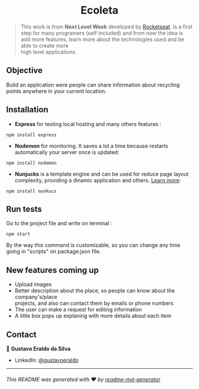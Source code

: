 <h1 align="center">Ecoleta</h1>

> This work is from **Next Level Week** developed by [Rocketseat](https://rocketseat.com.br/). Is a first step for many programers (self included) 
and from now the idea is add more features, learn more about the technologies used and be able to create more <br> high level applications.


## Objective

Build an application were people can share information about recycling points anywhere in your current location.


## Installation 

* **Express** for testing local hosting and many others features :
```
npm install express 
```

* **Nodemon** for monitoring. It saves a lot a time because restarts automatically your server once is updated:
```
npm install nodemon 
``` 

* **Nunjucks** is a template engine and can be used for reduce page layout complexity, providing a dinamic application and others. [Learn more](https://mozilla.github.io/nunjucks/): 
```
npm install nunkucs 
```

## Run tests

Go to the project file and write on terminal :

```
npm start 
```

By the way this command is customizable, so you can change any time going in "scripts" on package.json file.

## New features coming up

* Upload images
* Better description about the place, so people can know about the company's/place <br> projects, and also can contact them by emails or phone numbers
* The user can make a request for editing information
* A little box pops up explaning with more details about each item


## Contact

👤 **Gustavo Eraldo da Silva**

* LinkedIn: [@gustavoeraldo](https://linkedin.com/in/gustavoeraldo)

*****
###### This README was generated with ❤️ by [readme-md-generator](https://github.com/kefranabg/readme-md-generator)
